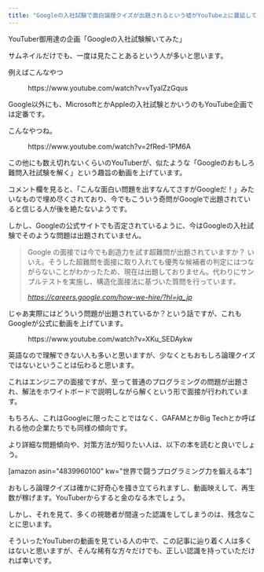 ```yaml
---
title: "Googleの入社試験で面白論理クイズが出題されるという嘘がYouTube上に蔓延してる件について"
---
```


YouTuber御用達の企画「Googleの入社試験解いてみた」

サムネイルだけでも、一度は見たことあるという人が多いと思います。

例えばこんなやつ

<figure class="wp-block-embed is-type-video is-provider-youtube wp-block-embed-youtube wp-embed-aspect-16-9 wp-has-aspect-ratio">

<div class="wp-block-embed__wrapper">https://www.youtube.com/watch?v=vTyalZzGqus</div>

</figure>

Google以外にも、MicrosoftとかAppleの入社試験とかいうのもYouTube企画では定番です。

こんなやつね。

<figure class="wp-block-embed is-type-video is-provider-youtube wp-block-embed-youtube wp-embed-aspect-16-9 wp-has-aspect-ratio">

<div class="wp-block-embed__wrapper">https://www.youtube.com/watch?v=2fRed-1PM6A</div>

</figure>

この他にも数え切れないくらいのYouTuberが、似たような「Googleのおもしろ難問入社試験を解く」という趣旨の動画を上げています。

コメント欄を見ると、「こんな面白い問題を出すなんてさすがGoogleだ！」みたいなもので埋め尽くされており、今でもこういう奇問がGoogleで出題されていると信じる人が後を絶たないようです。

しかし、Googleの公式サイトでも否定されているように、今はGoogleの入社試験でそのような問題は出題されていません。

> <span class="bold">Google の面接では今でも創造力を試す超難問が出題されていますか？</span>
> いいえ。そうした超難問を面接に取り入れても優秀な候補者の判定にはつながらないことがわかったため、現在は出題しておりません。代わりにサンプルテストを実施し、構造化面接法に基づいた質問を行っています。
> 
> <cite>https://careers.google.com/how-we-hire/?hl=ja_jp</cite>

じゃあ実際にはどういう問題が出題されているか？という話ですが、これもGoogleが公式に動画を上げています。

<figure class="wp-block-embed is-type-video is-provider-youtube wp-block-embed-youtube wp-embed-aspect-16-9 wp-has-aspect-ratio">

<div class="wp-block-embed__wrapper">https://www.youtube.com/watch?v=XKu_SEDAykw</div>

</figure>

英語なので理解できない人も多いと思いますが、少なくともおもしろ論理クイズではないということは伝わると思います。

これはエンジニアの面接ですが、至って普通のプログラミングの問題が出題され、解法をホワイトボードで説明しながら解くという形で面接が行われています。

もちろん、これはGoogleに限ったことではなく、GAFAMとかBig Techとか呼ばれる他の企業たちでも同様の傾向です。

より詳細な問題傾向や、対策方法が知りたい人は、以下の本を読むと良いでしょう。

[amazon asin="4839960100" kw="世界で闘うプログラミング力を鍛える本"]

おもしろ論理クイズは確かに好奇心を掻き立てられますし、動画映えして、再生数が稼げます。YouTuberからすると金のなる木でしょう。

しかし、それを見て、多くの視聴者が間違った認識をしてしまうのは、残念なことに思います。

そういったYouTuberの動画を見ている人の中で、この記事に辿り着く人は多くはないと思いますが、そんな稀有な方々だけでも、正しい認識を持っていただければ幸いです。